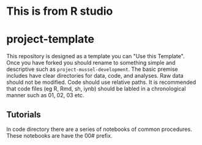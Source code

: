 # This is from R studio

# project-template
This repository is designed as a template you can "Use this Template". Once you have forked you should rename to something simple and descriptive such as `project-mussel-development`. The basic premise includes have clear directories for data, code, and analyses.
Raw data should not be modified. Code should use relative paths. It is recommended that code files (eg R, Rmd, sh, iynb) should be labled in a chronological manner such as 01, 02, 03 etc. 




## Tutorials
In code directory there are a series of notebooks of common procedures. These notebooks are have the 00# prefix.